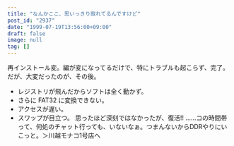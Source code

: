 ```yaml
---
title: "なんかここ、思いっきり寂れてるんですけど"
post_id: "2937"
date: "1999-07-19T13:56:00+09:00"
draft: false
image: null
tag: []
---
```



再インストール変。編が変になってるだけで、特にトラブルも起こらず、完了。だが、大変だったのが、その後。

  * レジストリが飛んだからソフトは全く動かず。
  * さらに FAT32 に変換できない。
  * アクセスが遅い。
  * スワップが目立つ。
思ったほど深刻ではなかったが、復活!! ……コの時間帯って、何処のチャット行っても、いないなぁ。つまんないからDDRやりにいこっと。＞川越モナコ1号店へ

